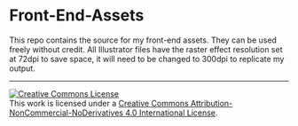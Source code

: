 # Front-End-Assets
This repo contains the source for my front-end assets. They can be used freely without credit. All Illustrator files have the raster effect resolution set at 72dpi to save space, it will need to be changed to 300dpi to replicate my output.
___

<a rel="license" href="http://creativecommons.org/licenses/by-nc-nd/4.0/"><img alt="Creative Commons License" style="border-width:0" src="https://i.creativecommons.org/l/by-nc-nd/4.0/80x15.png" /></a><br />This work is licensed under a <a rel="license" href="http://creativecommons.org/licenses/by-nc-nd/4.0/">Creative Commons Attribution-NonCommercial-NoDerivatives 4.0 International License</a>.
